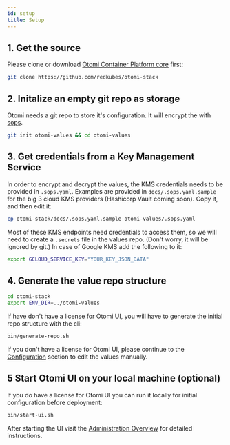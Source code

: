 ```yaml
---
id: setup
title: Setup
---
```


## 1. Get the source

Please clone or download [Otomi Container Platform core](https://github.com/redkubes/otomi-stack) first:
```bash
git clone https://github.com/redkubes/otomi-stack
```

## 2. Initalize an empty git repo as storage

Otomi needs a git repo to store it's configuration. It will encrypt the with [sops](https://github.com/mozilla/sops).

```bash
git init otomi-values && cd otomi-values
```

## 3. Get credentials from a Key Management Service

In order to encrypt and decrypt the values, the KMS credentials needs to be provided in `.sops.yaml`. Examples are provided in `docs/.sops.yaml.sample` for the big 3 cloud KMS providers (Hashicorp Vault coming soon). Copy it, and then edit it:

```bash
cp otomi-stack/docs/.sops.yaml.sample otomi-values/.sops.yaml
```
Most of these KMS endpoints need credentials to access them, so we will need to create a `.secrets` file in the values repo. (Don't worry, it will be ignored by git.)
In case of Google KMS add the following to it:
```bash
export GCLOUD_SERVICE_KEY="YOUR_KEY_JSON_DATA"
```

## 4. Generate the value repo structure

```bash
cd otomi-stack
export ENV_DIR=../otomi-values
```

If have don't have a license for Otomi UI, you will have to generate the initial repo structure with the cli:
```bash
bin/generate-repo.sh
```

If you don't have a license for Otomi UI, please continue to the [Configuration](configuration) section to edit the values manually.

## 5 Start Otomi UI on your local machine (optional)

If you do have a license for Otomi UI you can run it locally for initial configuration before deployment:
```bash
bin/start-ui.sh
```
After starting the UI visit the [Administration Overview](administration-overview) for detailed instructions.
